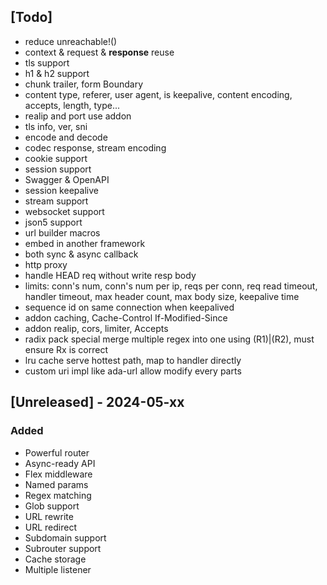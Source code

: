 ## [Todo]

- reduce unreachable!()
- context & request & **response** reuse
- tls support
- h1 & h2 support
- chunk trailer, form Boundary
- content type, referer, user agent, is keepalive, content encoding, accepts, length, type... 
- realip and port use addon
- tls info, ver, sni
- encode and decode
- codec response, stream encoding
- cookie support
- session support
- Swagger & OpenAPI
- session keepalive
- stream support
- websocket support
- json5 support
- url builder macros
- embed in another framework
- both sync & async callback
- http proxy
- handle HEAD req without write resp body
- limits: conn's num, conn's num per ip, reqs per conn, req read timeout, handler timeout, max header count, max body size, keepalive time
- sequence id on same connection when keepalived
- addon caching, Cache-Control If-Modified-Since
- addon realip, cors, limiter, Accepts
- radix pack special merge multiple regex into one using (R1)|(R2), must ensure Rx is correct
- lru cache serve hottest path, map to handler directly
- custom uri impl like ada-url allow modify every parts

## [Unreleased] - 2024-05-xx

### Added

- Powerful router
- Async-ready API
- Flex middleware
- Named params
- Regex matching
- Glob support
- URL rewrite
- URL redirect
- Subdomain support
- Subrouter support
- Cache storage
- Multiple listener